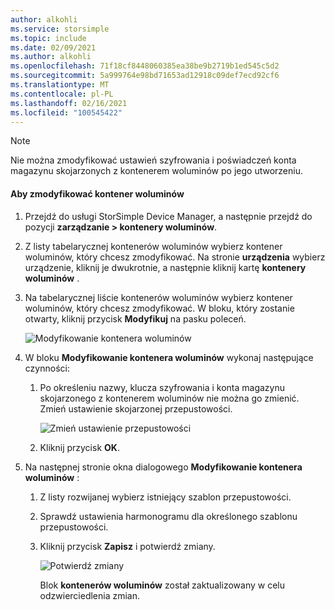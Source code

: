 ```yaml
---
author: alkohli
ms.service: storsimple
ms.topic: include
ms.date: 02/09/2021
ms.author: alkohli
ms.openlocfilehash: 71f18cf8448060385ea38be9b2719b1ed545c5d2
ms.sourcegitcommit: 5a999764e98bd71653ad12918c09def7ecd92cf6
ms.translationtype: MT
ms.contentlocale: pl-PL
ms.lasthandoff: 02/16/2021
ms.locfileid: "100545422"
---
```

> [!NOTE] 
> Nie można zmodyfikować ustawień szyfrowania i poświadczeń konta magazynu skojarzonych z kontenerem woluminów po jego utworzeniu.

#### <a name="to-modify-a-volume-container"></a>Aby zmodyfikować kontener woluminów

1. Przejdź do usługi StorSimple Device Manager, a następnie przejdź do pozycji **zarządzanie > kontenery woluminów**.

2. Z listy tabelarycznej kontenerów woluminów wybierz kontener woluminów, który chcesz zmodyfikować. Na stronie **urządzenia** wybierz urządzenie, kliknij je dwukrotnie, a następnie kliknij kartę **kontenery woluminów** .

3. Na tabelarycznej liście kontenerów woluminów wybierz kontener woluminów, który chcesz zmodyfikować. W bloku, który zostanie otwarty, kliknij przycisk **Modyfikuj** na pasku poleceń.

    ![Modyfikowanie kontenera woluminów](./media/storsimple-8000-modify-volume-container/modify-volume-container-01.png)

4. W bloku **Modyfikowanie kontenera woluminów** wykonaj następujące czynności:
   
   1. Po określeniu nazwy, klucza szyfrowania i konta magazynu skojarzonego z kontenerem woluminów nie można go zmienić. Zmień ustawienie skojarzonej przepustowości.<!--STEPS NEED WORK. Updated screen doesn't show alternative to Unlimited or subsequent steps if they customize bandwidth. Can we talk them through this (briefly)?-->
      
       ![Zmień ustawienie przepustowości](./media/storsimple-8000-modify-volume-container/modify-volume-container-02.png)<!--New graphic based on: modify-volume-container-bw-setting.png-->

   1.  Kliknij przycisk **OK**.<!--If they choose Custom, do they still click OK, or are there more steps?-->

5. Na następnej stronie okna dialogowego **Modyfikowanie kontenera woluminów** :<!--This step happens only if they choose Custom bandwidth? Are the steps similar to those in "Add volume container," step 3f, above?"-->
   
   1. Z listy rozwijanej wybierz istniejący szablon przepustowości.
   1. Sprawdź ustawienia harmonogramu dla określonego szablonu przepustowości.
   1. Kliknij przycisk **Zapisz** i potwierdź zmiany.
      
       ![Potwierdź zmiany](./media/storsimple-8000-modify-volume-container/modify-volume-container-03.png)

      Blok **kontenerów woluminów** został zaktualizowany w celu odzwierciedlenia zmian.
